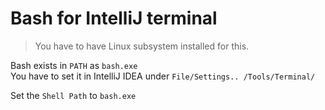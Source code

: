Bash for IntelliJ terminal
===

> You have to have Linux subsystem installed for this.  
  
Bash exists in `PATH` as `bash.exe`  
You have to set it in IntelliJ IDEA under `File/Settings.. /Tools/Terminal/`

Set the `Shell Path` to `bash.exe`
  